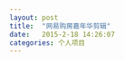 ```yaml
---
layout: post
title:  "网易购房嘉年华剪辑"
date:   2015-2-18 14:26:07
categories: 个人项目
---
```


<jplayer url="videos/gou-fang-jia-nian-hua.mp4" title="网易购房嘉年华剪辑"></jplayer>
